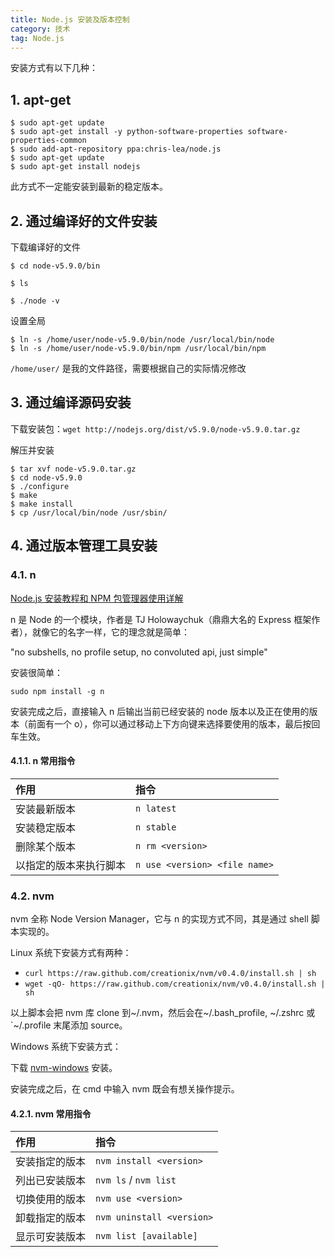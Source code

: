 ```yaml
---
title: Node.js 安装及版本控制
category: 技术
tag: Node.js
---
```


安装方式有以下几种：

## 1. apt-get

```
$ sudo apt-get update
$ sudo apt-get install -y python-software-properties software-properties-common
$ sudo add-apt-repository ppa:chris-lea/node.js
$ sudo apt-get update
$ sudo apt-get install nodejs
```

此方式不一定能安装到最新的稳定版本。

## 2. 通过编译好的文件安装

下载编译好的文件

```
$ cd node-v5.9.0/bin

$ ls

$ ./node -v
```

设置全局

```
$ ln -s /home/user/node-v5.9.0/bin/node /usr/local/bin/node
$ ln -s /home/user/node-v5.9.0/bin/npm /usr/local/bin/npm
```

`/home/user/` 是我的文件路径，需要根据自己的实际情况修改

## 3. 通过编译源码安装

下载安装包：`wget http://nodejs.org/dist/v5.9.0/node-v5.9.0.tar.gz`

解压并安装

```
$ tar xvf node-v5.9.0.tar.gz
$ cd node-v5.9.0
$ ./configure
$ make
$ make install
$ cp /usr/local/bin/node /usr/sbin/
```

## 4. 通过版本管理工具安装

### 4.1. n

[Node.js 安装教程和 NPM 包管理器使用详解](http://www.jb51.net/article/53813.htm)

n 是 Node 的一个模块，作者是 TJ Holowaychuk（鼎鼎大名的 Express 框架作者），就像它的名字一样，它的理念就是简单：

"no subshells, no profile setup, no convoluted api, just simple"

安装很简单：

`sudo npm install -g n`

安装完成之后，直接输入 n 后输出当前已经安装的 node 版本以及正在使用的版本（前面有一个 o），你可以通过移动上下方向键来选择要使用的版本，最后按回车生效。

#### 4.1.1. n 常用指令

| 作用                   | 指令                          |
| :--------------------- | :---------------------------- |
| 安装最新版本           | `n latest`                    |
| 安装稳定版本           | `n stable`                    |
| 删除某个版本           | `n rm <version>`              |
| 以指定的版本来执行脚本 | `n use <version> <file name>` |

### 4.2. nvm

nvm 全称 Node Version Manager，它与 n 的实现方式不同，其是通过 shell 脚本实现的。

Linux 系统下安装方式有两种：

- `curl https://raw.github.com/creationix/nvm/v0.4.0/install.sh | sh`
- `wget -qO- https://raw.github.com/creationix/nvm/v0.4.0/install.sh | sh`

以上脚本会把 nvm 库 clone 到~/.nvm，然后会在~/.bash_profile, ~/.zshrc 或`~/.profile 末尾添加 source。

Windows 系统下安装方式：

下载 [nvm-windows](https://github.com/coreybutler/nvm-windows/releases) 安装。

安装完成之后，在 cmd 中输入 nvm 既会有想关操作提示。

#### 4.2.1. nvm 常用指令

| 作用           | 指令                      |
| :------------- | :------------------------ |
| 安装指定的版本 | `nvm install <version>`   |
| 列出已安装版本 | `nvm ls` / `nvm list`     |
| 切换使用的版本 | `nvm use <version>`       |
| 卸载指定的版本 | `nvm uninstall <version>` |
| 显示可安装版本 | `nvm list [available]`    |
